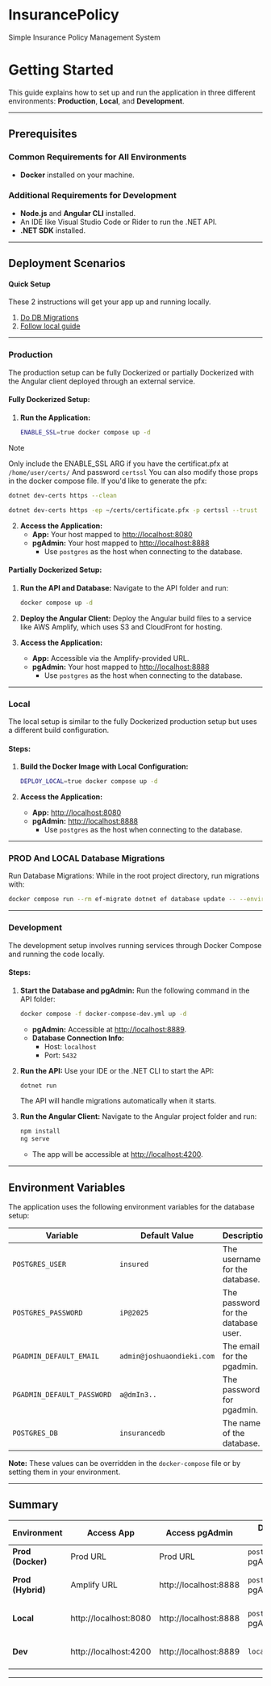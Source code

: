 # InsurancePolicy
Simple Insurance Policy Management System

# Getting Started

This guide explains how to set up and run the application in three different environments: **Production**, **Local**, and **Development**.

---

## Prerequisites

### Common Requirements for All Environments
- **Docker** installed on your machine.

### Additional Requirements for Development
- **Node.js** and **Angular CLI** installed.
- An IDE like Visual Studio Code or Rider to run the .NET API.
- **.NET SDK** installed.

---

## Deployment Scenarios

#### Quick Setup
These 2 instructions will get your app up and running locally.
1. [Do DB Migrations](#prod-and-local-database-migrations)
2. [Follow local guide](#local)

---

### Production

The production setup can be fully Dockerized or partially Dockerized with the Angular client deployed through an external service.

#### Fully Dockerized Setup:
1. **Run the Application:**
   ```bash
   ENABLE_SSL=true docker compose up -d
   ```

> [!NOTE]  
> Only include the ENABLE_SSL ARG if you have the certificat.pfx at `/home/user/certs/` And password `certssl`
> You can also modify those props in the docker compose file.
> If you'd like to generate the pfx:
> ```bash
> dotnet dev-certs https --clean
>   ```
>  ```bash
>  dotnet dev-certs https -ep ~/certs/certificate.pfx -p certssl --trust
>   ```

2. **Access the Application:**
   - **App:** Your host mapped to [http://localhost:8080](http://localhost:8080)
   - **pgAdmin:** Your host mapped to [http://localhost:8888](http://localhost:8888)
      - Use `postgres` as the host when connecting to the database.

#### Partially Dockerized Setup:
1. **Run the API and Database:**
   Navigate to the API folder and run:
   ```bash
   docker compose up -d
   ```

2. **Deploy the Angular Client:**
   Deploy the Angular build files to a service like AWS Amplify, which uses S3 and CloudFront for hosting.

3. **Access the Application:**
   - **App:** Accessible via the Amplify-provided URL.
   - **pgAdmin:** Your host mapped to [http://localhost:8888](http://localhost:8888)
      - Use `postgres` as the host when connecting to the database.

---

### Local

The local setup is similar to the fully Dockerized production setup but uses a different build configuration.

#### Steps:
1. **Build the Docker Image with Local Configuration:**
   ```bash
   DEPLOY_LOCAL=true docker compose up -d
   ```

2. **Access the Application:**
   - **App:** [http://localhost:8080](http://localhost:8080)
   - **pgAdmin:** [http://localhost:8888](http://localhost:8888)
      - Use `postgres` as the host when connecting to the database.

---

### PROD And LOCAL Database Migrations
Run Database Migrations:
While in the root project directory, run migrations with:
```bash
docker compose run --rm ef-migrate dotnet ef database update -- --environment Production
```

---

### Development

The development setup involves running services through Docker Compose and running the code locally.

#### Steps:
1. **Start the Database and pgAdmin:**
   Run the following command in the API folder:
   ```bash
   docker compose -f docker-compose-dev.yml up -d
   ```

   - **pgAdmin:** Accessible at [http://localhost:8889](http://localhost:8889).
   - **Database Connection Info:**
      - Host: `localhost`
      - Port: `5432`

2. **Run the API:**
   Use your IDE or the .NET CLI to start the API:
   ```bash
   dotnet run
   ```
   The API will handle migrations automatically when it starts.

3. **Run the Angular Client:**
   Navigate to the Angular project folder and run:
   ```bash
   npm install
   ng serve
   ```

   - The app will be accessible at [http://localhost:4200](http://localhost:4200).

---

## Environment Variables

The application uses the following environment variables for the database setup:

| Variable                   | Default Value             | Description                         |
|----------------------------|---------------------------|-------------------------------------|
| `POSTGRES_USER`            | `insured`                 | The username for the database.      |
| `POSTGRES_PASSWORD`        | `iP@2025`                 | The password for the database user. |
| `PGADMIN_DEFAULT_EMAIL`    | `admin@joshuaondieki.com` | The email for the pgadmin.          |
| `PGADMIN_DEFAULT_PASSWORD` | `a@dmIn3..`               | The password for pgadmin.           |
| `POSTGRES_DB`              | `insurancedb`             | The name of the database.           |

**Note:** These values can be overridden in the `docker-compose` file or by setting them in your environment.

---

## Summary

| Environment        | Access App            | Access pgAdmin        | Database Host                 | Notes                                             |
|--------------------|-----------------------|-----------------------|-------------------------------|---------------------------------------------------|
| **Prod (Docker)**  | Prod URL              | Prod URL              | `postgres` (via pgAdmin only) | Fully Dockerized setup.                           |
| **Prod (Hybrid)**  | Amplify URL           | http://localhost:8888 | `postgres` (via pgAdmin only) | API & DB in Docker; Angular on S3/CloudFront.     |
| **Local**          | http://localhost:8080 | http://localhost:8888 | `postgres` (via pgAdmin only) | Similar to prod but with `DEPLOY_LOCAL=true`.     |
| **Dev**            | http://localhost:4200 | http://localhost:8889 | `localhost:5432`              | DB & pgAdmin in Docker, API & client run locally. |

---
